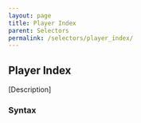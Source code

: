 ```yaml
---
layout: page
title: Player Index
parent: Selectors
permalink: /selectors/player_index/
---
```


## Player Index

[Description]

### Syntax

```js

```

